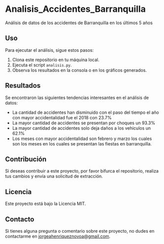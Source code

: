 # Analisis_Accidentes_Barranquilla
Análisis de datos de los accidentes de Barranquilla en los últimos 5 años

## Uso
Para ejecutar el análisis, sigue estos pasos:
1. Clona este repositorio en tu máquina local.
2. Ejecuta el script `analisis.py`.
3. Observa los resultados en la consola o en los gráficos generados.

## Resultados
Se encontraron las siguientes tendencias interesantes en el análisis de datos:
- La cantidad de accidentes han disminuido con el paso del tiempo el año con mayor accidentalidad fue el 2018 con 23.7%
- La mayor cantidad de accidentes se presentan por choques un 93.3%
- La mayor cantidad de accidentes solo deja daños a los vehiculos un 62.1%
- Los meses con mayor accidentalidad son febrero y marzo los cuales son los meses en los cuales se presentan las fiestas en barranquilla.

## Contribución
Si deseas contribuir a este proyecto, por favor bifurca el repositorio, realiza tus cambios y envía una solicitud de extracción.

## Licencia
Este proyecto está bajo la Licencia MIT.

## Contacto
Si tienes alguna pregunta o comentario sobre este proyecto, no dudes en contactarme en jorgeahenriqueznovoa@gmail.com.